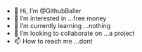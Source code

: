 - 👋 Hi, I’m @GithubBaller
- 👀 I’m interested in ...free money
- 🌱 I’m currently learning ...nothing
- 💞️ I’m looking to collaborate on ...a project
- 📫 How to reach me ...dont

<!---
GithubBaller/GithubBaller is a ✨ special ✨ repository because its `README.md` (this file) appears on your GitHub profile.
You can click the Preview link to take a look at your changes.
--->
